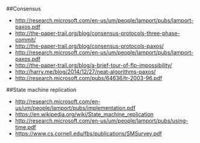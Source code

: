 ##Consensus
* http://research.microsoft.com/en-us/um/people/lamport/pubs/lamport-paxos.pdf
* http://the-paper-trail.org/blog/consensus-protocols-three-phase-commit/
* http://the-paper-trail.org/blog/consensus-protocols-paxos/
* http://research.microsoft.com/en-us/um/people/lamport/pubs/lamport-paxos.pdf
* http://the-paper-trail.org/blog/a-brief-tour-of-flp-impossibility/
* http://harry.me/blog/2014/12/27/neat-algorithms-paxos/
* http://research.microsoft.com/pubs/64636/tr-2003-96.pdf

##State machine replication
* http://research.microsoft.com/en-us/um/people/lamport/pubs/implementation.pdf
* https://en.wikipedia.org/wiki/State_machine_replication
* http://research.microsoft.com/en-us/um/people/lamport/pubs/using-time.pdf
* https://www.cs.cornell.edu/fbs/publications/SMSurvey.pdf
